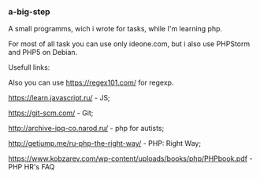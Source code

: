 ### a-big-step

A small programms, wich i wrote for tasks, while I'm learning php.

For most of all task you can use only ideone.com, but i also use PHPStorm and PHP5 on Debian.

Usefull links:

Also you can use https://regex101.com/ for regexp.

https://learn.javascript.ru/ - JS;

https://git-scm.com/ - Git;

http://archive-ipq-co.narod.ru/ - php for autists;

http://getjump.me/ru-php-the-right-way/ - PHP: Right Way;

https://www.kobzarev.com/wp-content/uploads/books/php/PHPbook.pdf - PHP HR's FAQ

